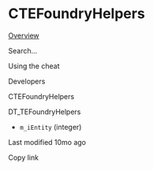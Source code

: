 # CTEFoundryHelpers



[Overview](broken-reference)

Search…



Using the cheat



Developers



CTEFoundryHelpers

DT\_TEFoundryHelpers

* `m_iEntity` (integer)



Last modified 10mo ago

Copy link
